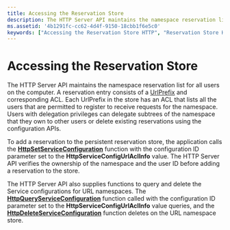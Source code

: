 ```yaml
---
title: Accessing the Reservation Store
description: The HTTP Server API maintains the namespace reservation list for all users on the computer.
ms.assetid: '4b1291fc-cc62-4d4f-9150-18cbb1f6e5c0'
keywords: ["Accessing the Reservation Store HTTP", "Reservation Store HTTP , Accessing"]
---
```


# Accessing the Reservation Store

The HTTP Server API maintains the namespace reservation list for all users on the computer. A reservation entry consists of a [UrlPrefix](urlprefix-strings.md) and corresponding ACL. Each UrlPrefix in the store has an ACL that lists all the users that are permitted to register to receive requests for the namespace. Users with delegation privileges can delegate subtrees of the namespace that they own to other users or delete existing reservations using the configuration APIs.

To add a reservation to the persistent reservation store, the application calls the [**HttpSetServiceConfiguration**](httpsetserviceconfiguration.md) function with the configuration ID parameter set to the **HttpServiceConfigUrlAclInfo** value. The HTTP Server API verifies the ownership of the namespace and the user ID before adding a reservation to the store.

The HTTP Server API also supplies functions to query and delete the Service configurations for URL namespaces. The [**HttpQueryServiceConfiguration**](httpqueryserviceconfiguration.md) function called with the configuration ID parameter set to the **HttpServiceConfigUrlAclInfo** value queries, and the [**HttpDeleteServiceConfiguration**](httpdeleteserviceconfiguration.md) function deletes on the URL namespace store.

 

 




